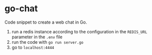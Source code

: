 # go-chat
Code snippet to create a web chat in Go.

1. run a redis instance according to the configuration in the `REDIS_URL` parameter in the `.env` file
1. run the code with `go run server.go`
1. go to `localhost:4444`